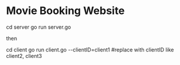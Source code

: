 # Movie Booking Website

cd server
go run server.go

then

cd client
go run client.go --clientID=client1  #replace with clientID  like client2, client3
